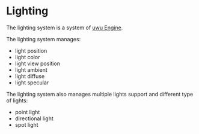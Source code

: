 # Lighting

The lighting system is a system of [uwu Engine](../../README.md).

The lighting system manages:
- light position
- light color
- light view position
- light ambient
- light diffuse
- light specular

The lighting system also manages multiple lights support and different type of lights:
- point light
- directional light
- spot light